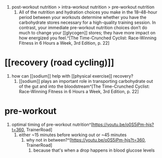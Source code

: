 1. post-workout nutrition > intra-workout nutrition > pre-workout nutrition
	1. All of the nutrition and hydration choices you make in the 18–48-hour period between your workouts determine whether you have the carbohydrate stores necessary for a high-quality training session. In contrast, your immediate pre-workout nutrition choices don’t do much to change your [[glycogen]] stores; they have more impact on how energized you feel.^[The Time-Crunched Cyclist: Race-Winning Fitness in 6 Hours a Week, 3rd Edition, p. 22]

# [[recovery (road cycling)]]
1. how can [[sodium]] help with [[physical exercise]] recovery?
	1. [[sodium]] plays an important role in transporting carbohydrate out of the gut and into the bloodstream^[The Time-Crunched Cyclist: Race-Winning Fitness in 6 Hours a Week, 3rd Edition, p. 22]

# pre-workout
1. optimal timing of pre-workout nutrition^[https://youtu.be/o0S5iPm-hjs?t=360, TrainerRoad]
	1. either ~15 minutes before working out or ~45 minutes
		1. why not in between?^[https://youtu.be/o0S5iPm-hjs?t=360, TrainerRoad]
			1. because that's when a drop happens in blood glucose levels